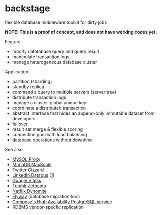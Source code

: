 backstage
=========

flexible database middleware toolkit for dirty jobs

**NOTE: This is a proof of concept, and does not have working codes yet.**

Feature
* modify datatabase query and query result
* manipulate transaction logs
* manage heterogeneous database cluster

Application
* partition (sharding)
* standby replica
* command a query to multiple servers (server tree)
* distribute transaction logs
* manage a cluster-global unique key
* coordinate a distributed transaction
* abstract interface that hides an append-only immutable dataset from developers
* failover
* result set merge & flexible scoring
* connection pool with load balancing
* database operations without downtime

See also
* [MySQL Proxy](http://dev.mysql.com/doc/mysql-proxy/)
* [MariaDB MaxScale](https://mariadb.com/products/mariadb-maxscale)
* [Twitter Gizzard](https://github.com/twitter/gizzard)
* [LinkedIn Databus](https://engineering.linkedin.com/data-replication/open-sourcing-databus-linkedins-low-latency-change-data-capture-system) ([1](http://data.linkedin.com/projects/databus))
* [Google Vitess](https://github.com/youtube/vitess)
* [Tumblr Jetpants](https://github.com/tumblr/jetpants)
* [Netflix Dynomite](http://techblog.netflix.com/2014/11/introducing-dynomite.html)
* [Flyway](http://flywaydb.org/) (database migration tool)
* [Compose's High Availability PostgreSQL service](https://blog.compose.io/high-availability-for-postgresql-batteries-not-included/)
* RDBMS vendor-specfic replication
